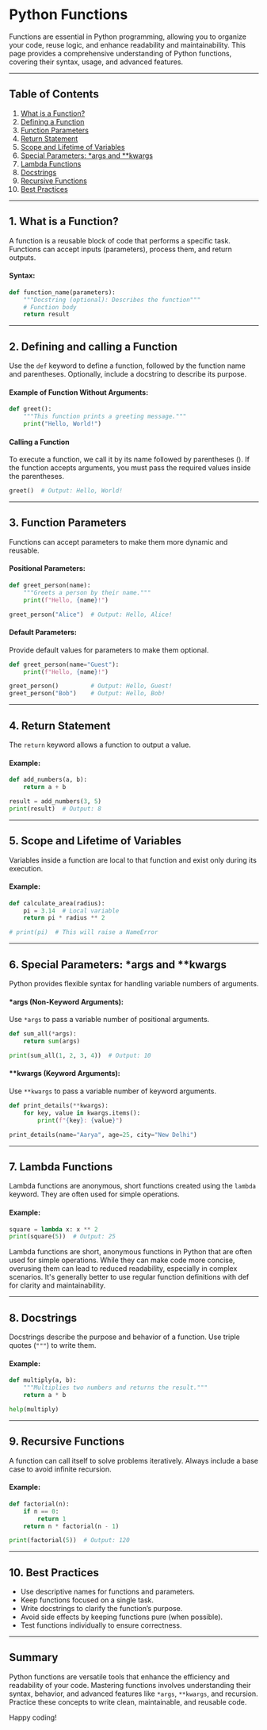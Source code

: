 # Python Functions

Functions are essential in Python programming, allowing you to organize your code, reuse logic, and enhance readability and maintainability. This page provides a comprehensive understanding of Python functions, covering their syntax, usage, and advanced features.

---
## Table of Contents
1. [What is a Function?](#1-what-is-a-function)
2. [Defining a Function](#2-defining-a-function)
3. [Function Parameters](#3-function-parameters)
4. [Return Statement](#4-return-statement)
5. [Scope and Lifetime of Variables](#5-scope-and-lifetime-of-variables)
6. [Special Parameters: *args and **kwargs](#6-special-parameters-args-and-kwargs)
7. [Lambda Functions](#7-lambda-functions)
8. [Docstrings](#8-docstrings)
9. [Recursive Functions](#9-recursive-functions)
10. [Best Practices](#10-best-practices)
---
## 1. What is a Function?
A function is a reusable block of code that performs a specific task. Functions can accept inputs (parameters), process them, and return outputs.

#### Syntax:
```python
def function_name(parameters):
    """Docstring (optional): Describes the function"""
    # Function body
    return result
```
---
## 2. Defining and calling a Function 
Use the `def` keyword to define a function, followed by the function name and parentheses. Optionally, include a docstring to describe its purpose.

#### Example of Function Without Arguments:
```python
def greet():
    """This function prints a greeting message."""
    print("Hello, World!")
```
#### Calling a Function
To execute a function, we call it by its name followed by parentheses (). If the function accepts arguments, you must pass the required values inside the parentheses.  
```python
greet()  # Output: Hello, World!
```
---
## 3. Function Parameters
Functions can accept parameters to make them more dynamic and reusable.

#### Positional Parameters:
```python
def greet_person(name):
    """Greets a person by their name."""
    print(f"Hello, {name}!")

greet_person("Alice")  # Output: Hello, Alice!
```

#### Default Parameters:
Provide default values for parameters to make them optional.
```python
def greet_person(name="Guest"):
    print(f"Hello, {name}!")

greet_person()         # Output: Hello, Guest!
greet_person("Bob")    # Output: Hello, Bob!
```
---
## 4. Return Statement
The `return` keyword allows a function to output a value.

#### Example:
```python
def add_numbers(a, b):
    return a + b

result = add_numbers(3, 5)
print(result)  # Output: 8
```
---
## 5. Scope and Lifetime of Variables
Variables inside a function are local to that function and exist only during its execution.

#### Example:
```python
def calculate_area(radius):
    pi = 3.14  # Local variable
    return pi * radius ** 2

# print(pi)  # This will raise a NameError
```
---
## 6. Special Parameters: *args and **kwargs
Python provides flexible syntax for handling variable numbers of arguments.

#### *args (Non-Keyword Arguments):
Use `*args` to pass a variable number of positional arguments.
```python
def sum_all(*args):
    return sum(args)

print(sum_all(1, 2, 3, 4))  # Output: 10
```

#### **kwargs (Keyword Arguments):
Use `**kwargs` to pass a variable number of keyword arguments.
```python
def print_details(**kwargs):
    for key, value in kwargs.items():
        print(f"{key}: {value}")

print_details(name="Aarya", age=25, city="New Delhi")
```
---
## 7. Lambda Functions
Lambda functions are anonymous, short functions created using the `lambda` keyword. They are often used for simple operations.

#### Example:
```python
square = lambda x: x ** 2
print(square(5))  # Output: 25
```

Lambda functions are short, anonymous functions in Python that are often used for simple operations. While they can make code more concise, overusing them can lead to reduced readability, especially in complex scenarios. It's generally better to use regular function definitions with def for clarity and maintainability.

---
## 8. Docstrings
Docstrings describe the purpose and behavior of a function. Use triple quotes (`"""`) to write them.

#### Example:
```python
def multiply(a, b):
    """Multiplies two numbers and returns the result."""
    return a * b

help(multiply)
```
---
## 9. Recursive Functions
A function can call itself to solve problems iteratively. Always include a base case to avoid infinite recursion.

#### Example:
```python
def factorial(n):
    if n == 0:
        return 1
    return n * factorial(n - 1)

print(factorial(5))  # Output: 120
```
---
## 10. Best Practices
- Use descriptive names for functions and parameters.
- Keep functions focused on a single task.
- Write docstrings to clarify the function’s purpose.
- Avoid side effects by keeping functions pure (when possible).
- Test functions individually to ensure correctness.
---
## Summary
Python functions are versatile tools that enhance the efficiency and readability of your code. Mastering functions involves understanding their syntax, behavior, and advanced features like `*args`, `**kwargs`, and recursion. Practice these concepts to write clean, maintainable, and reusable code.

Happy coding!
